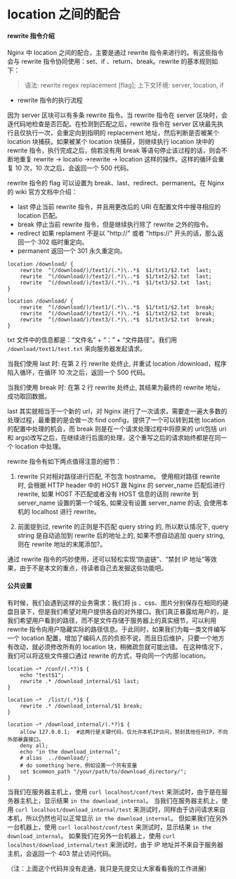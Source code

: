 # location 之间的配合

#### rewrite 指令介绍

Nginx 中 location 之间的配合，主要是通过 rewrite 指令来进行的。有这些指令会与 rewrite 指令协同使用：set、if 、return、break。rewrite 的基本规则如下：

> 语法:	rewrite regex replacement [flag];
> 上下文环境:	server, location, if

* rewrite 指令的执行流程

因为 server 区块可以有多条 rewrite 指令。当 rewrite 指令在 server 区块时，会逐代码地检查是否匹配。在检测到匹配之后，rewrite 指令在 server 区块最先执行且仅执行一次，会重定向到指明的 replacement 地址，然后判断是否被某个 location 块捕获。如果被某个 location 块捕获，则继续执行 location 块中的 rewrite 指令，执行完成之后，倘若没有用 break 等语句停止该过程的话，则会不断地重复 rewrite -> locatio ->rewrite -> location 这样的操作。这样的循环会重复 10 次，10 次之后，会返回一个 500 代码。

rewrite 指令的 flag 可以设置为 break、last、redirect、permanent。在 Nginx 的 wiki 官方文档中介绍：
* last 停止当前 rewrite 指令，并且用更改后的 URI 在配置文件中搜寻相应的 location 匹配。
* break 停止当前 rewrite 指令，但是继续执行除了 rewrite 之外的指令。
* redirect 如果 replament 不是以 "http://" 或者 "https://" 开头的话，那么返回一个 302 临时重定向。
* permanent 返回一个 301 永久重定向。


```nginx
location /download/ {
    rewrite  ^(/download/)/text1/(.*)\..*$  $1/txt1/$2.txt  last;
    rewrite  ^(/download/)/text2/(.*)\..*$  $1/txt2/$2.txt  last;
    rewrite  ^(/download/)/text3/(.*)\..*$  $1/txt3/$2.txt  last;
}
```

```nginx
location /download/ {
    rewrite  ^(/download/)/text1/(.*)\..*$  $1/txt1/$2.txt  break;
    rewrite  ^(/download/)/text2/(.*)\..*$  $1/txt2/$2.txt  break;
    rewrite  ^(/download/)/text3/(.*)\..*$  $1/txt3/$2.txt  break;
}
```
txt 文件中的信息都是：“文件名” + “：” + “文件路径”。我们用 `/download/text1/test.txt` 来向服务器发起请求。

当我们使用 last 时: 在第 2 行 rewrite 处终止, 并重试 location /download，程序陷入循环，在循环 10 次之后，返回一个 500 代码。

当我们使用 break 时: 在第 2 行 rewrite 处终止, 其结果为最终的 rewrite 地址，成功取回数据。

last 其实就相当于一个新的 url，对 Nginx 进行了一次请求，需要走一遍大多数的处理过程，最重要的是会做一次 find config，提供了一个可以转到其他 location 的配置中处理的机会，而 break 则是在一个请求处理过程中将原来的 url(包括 uri 和 args)改写之后，在继续进行后面的处理，这个重写之后的请求始终都是在同一个 location 中处理。


rewrite 指令有如下两点值得注意的细节：
1. rewrite 只对相对路径进行匹配, 不包含 hostname。
使用相对路径 rewrite 时, 会根据 HTTP header 中的 HOST 跟 Nginx 的 server_name 匹配后进行 rewrite, 如果 HOST 不匹配或者没有 HOST 信息的话则 rewrite 到 server_name 设置的第一个域名, 如果没有设置 server_name 的话, 会使用本机的 localhost 进行 rewrite。

2. 前面提到过, rewrite 的正则是不匹配 query string 的, 所以默认情况下, query string 是自动追加到 rewrite 后的地址上的, 如果不想自动追加 query string, 则在 rewrite 地址的末尾添加?。

通过 rewrite 指令的巧妙使用，还可以轻松实现“防盗链”、“禁封 IP 地址”等效果，由于不是本文的重点，待读者自己去发掘这些功能吧。

#### 公共设置

有时候，我们会遇到这样的业务需求：我们将 js 、css、图片分别保存在相同的硬盘目录下，但是我们希望对用户提供各自的对外接口。我们真正暴露给用户的，是我们希望用户看到的路径，而不是文件存储于服务器上的真实细节，可以利用 rewrite 指令向用户隐藏实际的路径信息。于此同时，如果我们为每一类文件编写一个 location 配置，增加了编码人员的负担不说，而且日后维护，只要一个地方有改动，就必须修改所有的 location 块，稍微疏忽就可能出错。
在这种情况下，我们可以将这些文件接口通过 rewrite 的方式，导向同一个内部 location。

```nginx
location ~* /conf/(.*?)$ {
    echo "test$1";
    rewrite .* /download_internal/$1 last;
}

location ~*  /list/(.*)$ {
    rewrite .* /download_internal/$1 break;
}

location ~* /download_internal/(.*?)$ {
    allow 127.0.0.1;  #这两行是关键代码，仅允许本机IP访问，禁封其他任何IP，不向外部暴露接口。
    deny all;
    echo "in the download_internal";
    # alias  ../download/;
    # do something here，例如设置一个共有变量
    set $common_path "/your/path/to/download_directory/";
}
```

当我们在服务器主机上，使用 `curl localhost/conf/test` 来测试时，由于是在服务器主机上，显示结果 `in the download_internal`。
当我们在服务器主机上，使用 `curl localhost/download_internal/test` 来测试时，同样由于访问请求来自本机，所以仍然也可以正常显示 `in the download_internal`。
但如果我们在另外一台机器上，使用 `curl localhost/conf/test` 来测试时，显示结果 `in the download_internal`。
如果我们在另外一台机器上，使用 `curl localhost/download_internal/test` 来测试时，由于 IP 地址并不来自于服务器主机，会返回一个 403 禁止访问代码。

（注：上面这个代码并没有走通，我只是先提交让大家看看我的工作进展）
